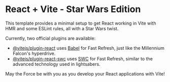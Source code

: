 # React + Vite - Star Wars Edition

This template provides a minimal setup to get React working in Vite with HMR and some ESLint rules, all with a Star Wars twist.

Currently, two official plugins are available:

- [@vitejs/plugin-react](https://github.com/vitejs/vite-plugin-react/blob/main/packages/plugin-react/README.md) uses [Babel](https://babeljs.io/) for Fast Refresh, just like the Millennium Falcon's hyperdrive.
- [@vitejs/plugin-react-swc](https://github.com/vitejs/vite-plugin-react-swc) uses [SWC](https://github.com/swc-project/swc) for Fast Refresh, similar to the advanced technology used in lightsabers.

May the Force be with you as you develop your React applications with Vite!
